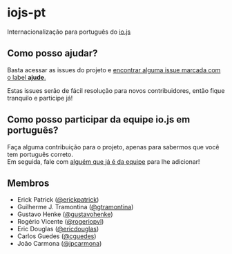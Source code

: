 # iojs-pt
Internacionalização para português do [io.js](http://iojs.org)

## Como posso ajudar?
Basta acessar as issues do projeto e [encontrar alguma issue marcada com o label __ajude__.](https://github.com/iojs/iojs-pt/issues?q=is%3Aopen+is%3Aissue+label%3Aajude)

Estas issues serão de fácil resolução para novos contribuidores, então fique tranquilo e participe já!

## Como posso participar da equipe io.js em português?
Faça alguma contribuição para o projeto, apenas para sabermos que você tem português correto.  
Em seguida, fale com [alguém que já é da equipe](#membros) para lhe adicionar!

## Membros

* Erick Patrick ([@erickpatrick](http://github.com/erickpatrick))
* Guilherme J. Tramontina ([@gtramontina](https://github.com/gtramontina))
* Gustavo Henke ([@gustavohenke](https://github.com/gustavohenke))
* Rogério Vicente ([@rogeriopvl](https://github.com/rogeriopvl))
* Eric Douglas ([@ericdouglas](https://github.com/ericdouglas))
* Carlos Guedes ([@cguedes](https://github.com/cguedes))
* João Carmona ([@jpcarmona](https://github.com/jpcarmona))
